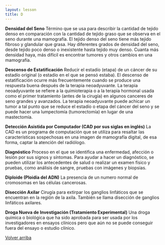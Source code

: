 ```yaml
---
layout: lesson
title: D
---
```


<a name="top"></a>

**Densidad del Seno**
Término que se usa para describir la cantidad de tejido denso en comparación con la cantidad de tejido graso que se observa en el seno durante una mamografía. El tejido denso del seno tiene más tejido fibroso y glandular que grasa. Hay diferentes grados de densidad del seno, desde tejido poco denso o inexistente hasta tejido muy denso. Cuanta más densidad haya, más difícil es encontrar tumores y otros cambios en una mamografía.

**Descenso de Estatificación**
Reducir el estadío (etapa) de un cáncer de su estadío original (o estadio en el que se pensó estaba). El descenso de estatificación ocurre más frecuentemente cuando se produce una respuesta buena después de la terapia neoadyuvante. La terapia neoadyuvante se refiere a la quimioterapia o a la terapia hormonal usada como el primer tratamiento (antes de la cirugía) en algunos canceres de seno grandes y avanzados. La terapia neoadyuvante puede achicar un tumor a tal punto que se reduce el estadío o etapa del cáncer del seno y se puede hacer una lumpectomía (tumorectomía) en lugar de una mastectomía. 

**Detección Asistida por Computador (CAD por sus siglas en inglés)**
La CAD es un programa de computación que se utiliza para resaltar las características sospechosas en una imagen de mamografía digital, de esa forma, captar la atención del radiólogo.

**Diagnóstico**
Proceso en el que se identifica una enfermedad, afección o lesión por sus signos y síntomas. Para ayudar a hacer un diagnóstico, se pueden utilizar los antecedentes de salud o realizar un examen físico y pruebas, como análisis de sangre, pruebas con imágenes y biopsias.

**Diploide (Ploidía del ADN)**
La presencia de un numero normal de cromosomas en las células cancerosas.

**Disección Axilar**
Cirugía para extirpar los ganglios linfáticos que se encuentran en la región de la axila. También se llama disección de ganglios linfáticos axilares.

**Droga Nueva de Investigación (Tratamiento Experimental)**
Una droga química o biológica que ha sido aprobada para ser usada por los investigadores en ensayos clínicos pero que aún no se puede conseguir fuera del ensayo o estudio clínico.
 

<a href="#top">Volver arriba</a>
